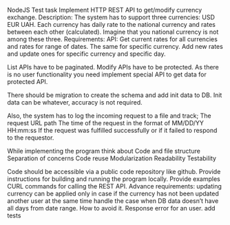 NodeJS Test task
Implement HTTP REST API to get/modify currency exchange.
Description:
The system has to support three currencies: USD EUR UAH. Each currency has daily rate to the national currency and rates between each other (calculated). Imagine that you national currency is not among these three.
Requirements:
API:
Get current rates for all currencies and rates for range of dates.
The same for specific currency.
Add new rates and update ones for specific currency and specific day.

List APIs have to be paginated.
Modify APIs have to be protected. As there is no user functionality you need  implement special API to get data for protected API.

There should be migration to create the schema and add init data to DB. Init data can be whatever, accuracy is not required. 

Also, the system has to log the incoming request to a file and track;
The request URL path
The time of the request in the format of MM/DD/YY HH:mm:ss
If the request was fulfilled successfully or if it failed to respond to the requestor.

While implementing the program think about
Code and file structure
Separation of concerns
Code reuse
Modularization
Readability
Testability

Code should be accessible via a public code repository like github.
Provide instructions for building and running the program locally.
Provide examples CURL commands for calling the REST API.
Advance requirements:
updating currency can be applied only in case if the currency has not been updated another user at the same time
handle the case when DB data doesn’t have all days from date range. How to avoid it. Response error for an user.
add tests


